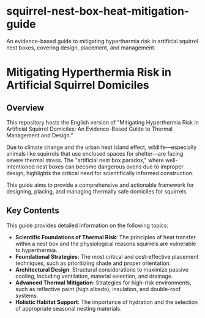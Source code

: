# squirrel-nest-box-heat-mitigation-guide
An evidence-based guide to mitigating hyperthermia risk in artificial squirrel nest boxes, covering design, placement, and management.

# Mitigating Hyperthermia Risk in Artificial Squirrel Domiciles

## Overview

This repository hosts the English version of "Mitigating Hyperthermia Risk in Artificial Squirrel Domiciles: An Evidence-Based Guide to Thermal Management and Design."

Due to climate change and the urban heat island effect, wildlife—especially animals like squirrels that use enclosed spaces for shelter—are facing severe thermal stress. The "artificial nest box paradox," where well-intentioned nest boxes can become dangerous ovens due to improper design, highlights the critical need for scientifically informed construction.

This guide aims to provide a comprehensive and actionable framework for designing, placing, and managing thermally safe domiciles for squirrels.

## Key Contents

This guide provides detailed information on the following topics:

-   **Scientific Foundations of Thermal Risk**: The principles of heat transfer within a nest box and the physiological reasons squirrels are vulnerable to hyperthermia.
-   **Foundational Strategies**: The most critical and cost-effective placement techniques, such as prioritizing shade and proper orientation.
-   **Architectural Design**: Structural considerations to maximize passive cooling, including ventilation, material selection, and drainage.
-   **Advanced Thermal Mitigation**: Strategies for high-risk environments, such as reflective paint (high albedo), insulation, and double-roof systems.
-   **Holistic Habitat Support**: The importance of hydration and the selection of appropriate seasonal nesting materials.
